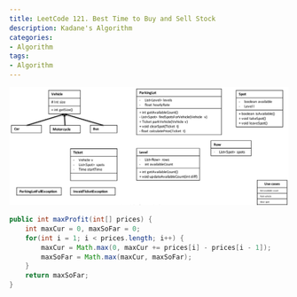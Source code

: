 ```yaml
---
title: LeetCode 121. Best Time to Buy and Sell Stock
description: Kadane's Algorithm
categories:
- Algorithm
tags:
- Algorithm
---
```



![profit](/assets/images/post/object-oriented-design/design.png)
```java
public int maxProfit(int[] prices) {
    int maxCur = 0, maxSoFar = 0;
    for(int i = 1; i < prices.length; i++) {
        maxCur = Math.max(0, maxCur += prices[i] - prices[i - 1]);
        maxSoFar = Math.max(maxCur, maxSoFar);
    }
    return maxSoFar;
}
```
